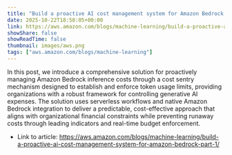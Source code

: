 ```yaml
---
title: "Build a proactive AI cost management system for Amazon Bedrock – Part 1"
date: 2025-10-22T18:58:05+00:00
link: https://aws.amazon.com/blogs/machine-learning/build-a-proactive-ai-cost-management-system-for-amazon-bedrock-part-1/
showShare: false
showReadTime: false
thumbnail: images/aws.png
tags: ["aws.amazon.com/blogs/machine-learning"]
---
```

In this post, we introduce a comprehensive solution for proactively managing Amazon Bedrock inference costs through a cost sentry mechanism designed to establish and enforce token usage limits, providing organizations with a robust framework for controlling generative AI expenses. The solution uses serverless workflows and native Amazon Bedrock integration to deliver a predictable, cost-effective approach that aligns with organizational financial constraints while preventing runaway costs through leading indicators and real-time budget enforcement.

- Link to article: https://aws.amazon.com/blogs/machine-learning/build-a-proactive-ai-cost-management-system-for-amazon-bedrock-part-1/